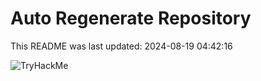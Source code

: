 # Auto Regenerate Repository

This README was last updated: 2024-08-19 04:42:16

 ![TryHackMe](https://tryhackme.com/badge/533634)